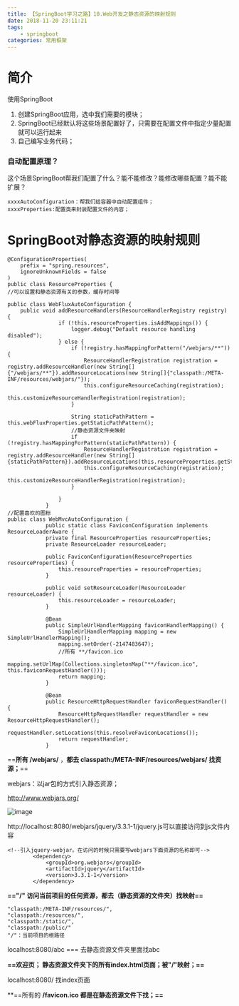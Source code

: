 ```yaml
---
title: 【SpringBoot学习之路】10.Web开发之静态资源的映射规则
date: 2018-11-20 23:11:21
tags: 
	- springboot
categories: 常用框架
---
```

# 简介
使用SpringBoot
1. 创建SpringBoot应用，选中我们需要的模块；
1. SpringBoot已经默认将这些场景配置好了，只需要在配置文件中指定少量配置就可以运行起来
1. 自己编写业务代码；
### 自动配置原理？
这个场景SpringBoot帮我们配置了什么？能不能修改？能修改哪些配置？能不能扩展？

```
xxxxAutoConfiguration：帮我们给容器中自动配置组件；
xxxxProperties:配置类来封装配置文件的内容；
```
# SpringBoot对静态资源的映射规则

```
@ConfigurationProperties(
    prefix = "spring.resources",
    ignoreUnknownFields = false
)
public class ResourceProperties {
//可以设置和静态资源有关的参数，缓存时间等
```

```
public class WebFluxAutoConfiguration {
    public void addResourceHandlers(ResourceHandlerRegistry registry) {
                if (!this.resourceProperties.isAddMappings()) {
                    logger.debug("Default resource handling disabled");
                } else {
                    if (!registry.hasMappingForPattern("/webjars/**")) {
                        ResourceHandlerRegistration registration = registry.addResourceHandler(new String[]{"/webjars/**"}).addResourceLocations(new String[]{"classpath:/META-INF/resources/webjars/"});
                        this.configureResourceCaching(registration);
                        this.customizeResourceHandlerRegistration(registration);
                    }
    
                    String staticPathPattern = this.webFluxProperties.getStaticPathPattern();
                    //静态资源文件夹映射
                    if (!registry.hasMappingForPattern(staticPathPattern)) {
                        ResourceHandlerRegistration registration = registry.addResourceHandler(new String[]{staticPathPattern}).addResourceLocations(this.resourceProperties.getStaticLocations());
                        this.configureResourceCaching(registration);
                        this.customizeResourceHandlerRegistration(registration);
                    }
    
                }
            }
//配置喜欢的图标            
public class WebMvcAutoConfiguration {            
            public static class FaviconConfiguration implements ResourceLoaderAware {
            private final ResourceProperties resourceProperties;
            private ResourceLoader resourceLoader;

            public FaviconConfiguration(ResourceProperties resourceProperties) {
                this.resourceProperties = resourceProperties;
            }

            public void setResourceLoader(ResourceLoader resourceLoader) {
                this.resourceLoader = resourceLoader;
            }

            @Bean
            public SimpleUrlHandlerMapping faviconHandlerMapping() {
                SimpleUrlHandlerMapping mapping = new SimpleUrlHandlerMapping();
                mapping.setOrder(-2147483647);
                //所有 **/favicon.ico
                mapping.setUrlMap(Collections.singletonMap("**/favicon.ico", this.faviconRequestHandler()));
                return mapping;
            }

            @Bean
            public ResourceHttpRequestHandler faviconRequestHandler() {
                ResourceHttpRequestHandler requestHandler = new ResourceHttpRequestHandler();
                requestHandler.setLocations(this.resolveFaviconLocations());
                return requestHandler;
            }
```
==**所有 /webjars/** ，**都去 classpath:/META-INF/resources/webjars/ 找资源；**==

webjars：以jar包的方式引入静态资源；

http://www.webjars.org/

![image](http://image.damienzhong.com/jquerywebjar.png)

http://localhost:8080/webjars/jquery/3.3.1-1/jquery.js可以直接访问到js文件内容

```
<!‐‐引入jquery‐webjar。在访问的时候只需要写webjars下面资源的名称即可‐‐>
        <dependency>
            <groupId>org.webjars</groupId>
            <artifactId>jquery</artifactId>
            <version>3.3.1-1</version>
        </dependency>
```
**=="/" 访问当前项目的任何资源，都去（静态资源的文件夹）找映射==**

```
"classpath:/META‐INF/resources/",
"classpath:/resources/",
"classpath:/static/",
"classpath:/public/"
"/"：当前项目的根路径
```
localhost:8080/abc === 去静态资源文件夹里面找abc

**==欢迎页； 静态资源文件夹下的所有index.html页面；被"/"映射；==**

localhost:8080/ 找index页面

**==所有的 **/favicon.ico 都是在静态资源文件下找；==**
